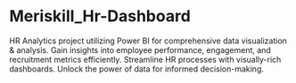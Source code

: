 # Meriskill_Hr-Dashboard
HR Analytics project utilizing Power BI for comprehensive data visualization &amp; analysis. Gain insights into employee performance, engagement, and recruitment metrics efficiently. Streamline HR processes with visually-rich dashboards. Unlock the power of data for informed decision-making.

